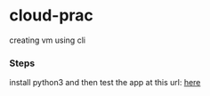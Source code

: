 # cloud-prac
creating vm using cli

### Steps
install python3 and then test the app at this url: [here]("https://google.com")
